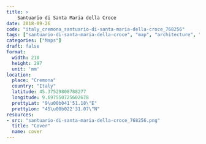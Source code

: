 ```yaml
---
title: > 
    Santuario di Santa Maria della Croce
date: 2018-09-26
code: "italy_cremona_santuario-di-santa-maria-della-croce_768256"
tags: ["santuario-di-santa-maria-della-croce", "map", "architecture", "buildings", "Cremona", "Italy"]
categories: ["Maps"]
draft: false
format:
  width: 210
  height: 297
  unit: 'mm'
location:
  place: "Cremona"
  country: "Italy"
  latitude: 45.37529808788277
  longitude: 9.697550725602678
  prettyLat: "9\u00b041'51.18\"E"
  prettyLon: "45\u00b022'31.07\"N"
resources:
- src: "santuario-di-santa-maria-della-croce_768256.png"
  title: "Cover"
  name: cover
---
```

